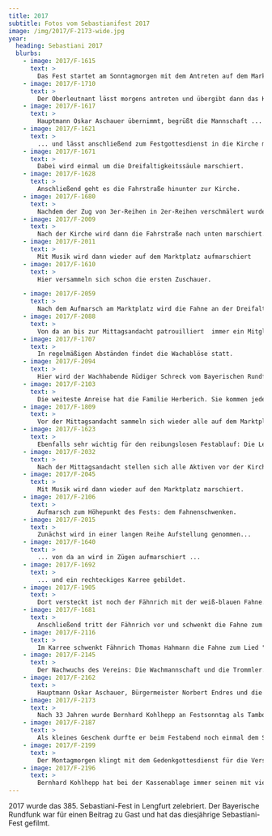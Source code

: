 ```yaml
---
title: 2017
subtitle: Fotos vom Sebastianifest 2017
image: /img/2017/F-2173-wide.jpg
year:
  heading: Sebastiani 2017
  blurbs:     
    - image: 2017/F-1615
      text: >
        Das Fest startet am Sonntagmorgen mit dem Antreten auf dem Marktplatz.
    - image: 2017/F-1710
      text: >
        Der Oberleutnant lässt morgens antreten und übergibt dann das Kommando an den Hauptmann.
    - image: 2017/F-1617
      text: >
        Hauptmann Oskar Aschauer übernimmt, begrüßt die Mannschaft ...
    - image: 2017/F-1621
      text: >
        ... und lässt anschließend zum Festgottesdienst in die Kirche marschieren.
    - image: 2017/F-1671
      text: >
        Dabei wird einmal um die Dreifaltigkeitssäule marschiert.
    - image: 2017/F-1628
      text: >
        Anschließend geht es die Fahrstraße hinunter zur Kirche.
    - image: 2017/F-1680
      text: >
        Nachdem der Zug von 3er-Reihen in 2er-Reihen verschmälert wurde, wird in die Kirche marschiert.
    - image: 2017/F-2009
      text: >
        Nach der Kirche wird dann die Fahrstraße nach unten marschiert.
    - image: 2017/F-2011
      text: >
        Mit Musik wird dann wieder auf dem Marktplatz aufmarschiert
    - image: 2017/F-1610
      text: >
        Hier versammeln sich schon die ersten Zuschauer.

    - image: 2017/F-2059
      text: >
        Nach dem Aufmarsch am Marktplatz wird die Fahne an der Dreifaltigkeitssäule aufgesteckt.
    - image: 2017/F-2088
      text: >
        Von da an bis zur Mittagsandacht patrouilliert  immer ein Mitglied der Wachmannschaft vor der Fahne.
    - image: 2017/F-1707
      text: >
        In regelmäßigen Abständen findet die Wachablöse statt.
    - image: 2017/F-2094
      text: >
        Hier wird der Wachhabende Rüdiger Schreck vom Bayerischen Rundfunk interviewt.
    - image: 2017/F-2103
      text: >
        Die weiteste Anreise hat die Familie Herberich. Sie kommen jedes Jahr aus Irland zum Fest. In diesem Jahr ist Sohn Oisín zu ersten Mal aktiv dabei.
    - image: 2017/F-1809
      text: >
        Vor der Mittagsandacht sammeln sich wieder alle auf dem Marktplatz. Hier: Feldwebel Christian Greser.
    - image: 2017/F-1623
      text: >
        Ebenfalls sehr wichtig für den reibungslosen Festablauf: Die Lengfurter Feuerwehr.
    - image: 2017/F-2032
      text: >
        Nach der Mittagsandacht stellen sich alle Aktiven vor der Kirche auf und warten auf die Fahne.
    - image: 2017/F-2045
      text: >
        Mit Musik wird dann wieder auf den Marktplatz marschiert.
    - image: 2017/F-2106
      text: >
        Aufmarsch zum Höhepunkt des Fests: dem Fahnenschwenken.
    - image: 2017/F-2015
      text: >
        Zunächst wird in einer langen Reihe Aufstellung genommen...
    - image: 2017/F-1640
      text: >
        ... von da an wird in Zügen aufmarschiert ...
    - image: 2017/F-1692
      text: >
        ... und ein rechteckiges Karree gebildet.
    - image: 2017/F-1905
      text: >
        Dort versteckt ist noch der Fähnrich mit der weiß-blauen Fahne. Die Musikkapelle beginnt zunächst mit einem Lied.
    - image: 2017/F-1681
      text: >
        Anschließend tritt der Fähnrich vor und schwenkt die Fahne zum Lied "Über den Wellen".
    - image: 2017/F-2116
      text: >
        Im Karree schwenkt Fähnrich Thomas Hahmann die Fahne zum Lied "Über den Wellen".
    - image: 2017/F-2145
      text: >
        Der Nachwuchs des Vereins: Die Wachmannschaft und die Trommler.
    - image: 2017/F-2162
      text: >
        Hauptmann Oskar Aschauer, Bürgermeister Norbert Endres und die geehrten Vereinsmitglieder für langjährige Vereinszugehörigkeit.
    - image: 2017/F-2173
      text: >
        Nach 33 Jahren wurde Bernhard Kohlhepp an Festsonntag als Tambour Major verabschiedet. Seit 1984 hat er als Tambour Major Musik und Trommler angeführt.
    - image: 2017/F-2187
      text: >
        Als kleines Geschenk durfte er beim Festabend noch einmal dem Stab für die Musikkapelle schwingen.
    - image: 2017/F-2199
      text: >
        Der Montagmorgen klingt mit dem Gedenkgottesdienst für die Verstorbenen des Vereins aus. Anschließend ist noch Kassenablage.
    - image: 2017/F-2196
      text: >
        Bernhard Kohlhepp hat bei der Kassenablage immer seinen mit viel Humor gespickten Jahresrückblick musikalisch vorgetragen.
---
```


2017 wurde das 385. Sebastiani-Fest in Lengfurt zelebriert. Der Bayerische Rundfunk war für einen Beitrag zu Gast und hat das diesjährige Sebastiani-Fest gefilmt.
